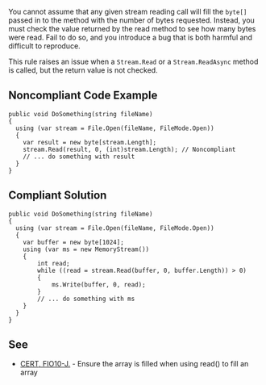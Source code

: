 
You cannot assume that any given stream reading call will fill the `byte[]` passed in to the method with the number of bytes requested. Instead, you must check the value returned by the read method to see how many bytes were read. Fail to do so, and you introduce a bug that is both harmful and difficult to reproduce.

This rule raises an issue when a `Stream.Read` or a `Stream.ReadAsync` method is called, but the return value is not checked.

## Noncompliant Code Example


    public void DoSomething(string fileName)
    {
      using (var stream = File.Open(fileName, FileMode.Open))
      {
        var result = new byte[stream.Length];
        stream.Read(result, 0, (int)stream.Length); // Noncompliant
        // ... do something with result
      }
    }


## Compliant Solution


    public void DoSomething(string fileName)
    {
      using (var stream = File.Open(fileName, FileMode.Open))
      {
        var buffer = new byte[1024];
        using (var ms = new MemoryStream())
        {
            int read;
            while ((read = stream.Read(buffer, 0, buffer.Length)) > 0)
            {
                ms.Write(buffer, 0, read);
            }
            // ... do something with ms
        }
      }
    }


## See

- [CERT, FIO10-J.](https://wiki.sei.cmu.edu/confluence/x/VzdGBQ) - Ensure the array is filled when using read() to fill an array

